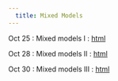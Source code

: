 ```yaml
---
  title: Mixed Models   
---
```

  
Oct 25
: Mixed models I
  : [html](https://jlacasa.github.io/stat705_fall2024/classes/day28_10252024)  

Oct 28
: Mixed models II
  : [html](https://jlacasa.github.io/stat705_fall2024/classes/day29_10282024)  

Oct 30
: Mixed models III
  : [html](https://jlacasa.github.io/stat705_fall2024/classes/day30_10302024)  
